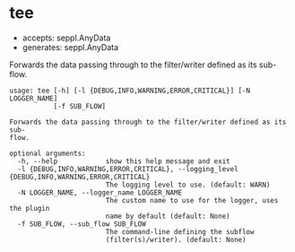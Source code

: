 # tee

* accepts: seppl.AnyData
* generates: seppl.AnyData

Forwards the data passing through to the filter/writer defined as its sub-flow.

```
usage: tee [-h] [-l {DEBUG,INFO,WARNING,ERROR,CRITICAL}] [-N LOGGER_NAME]
           [-f SUB_FLOW]

Forwards the data passing through to the filter/writer defined as its sub-
flow.

optional arguments:
  -h, --help            show this help message and exit
  -l {DEBUG,INFO,WARNING,ERROR,CRITICAL}, --logging_level {DEBUG,INFO,WARNING,ERROR,CRITICAL}
                        The logging level to use. (default: WARN)
  -N LOGGER_NAME, --logger_name LOGGER_NAME
                        The custom name to use for the logger, uses the plugin
                        name by default (default: None)
  -f SUB_FLOW, --sub_flow SUB_FLOW
                        The command-line defining the subflow
                        (filter(s)/writer). (default: None)
```
